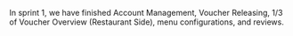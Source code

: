 In sprint 1, we have finished Account Management, Voucher Releasing, 1/3 of Voucher Overview (Restaurant Side), menu configurations, and reviews.
